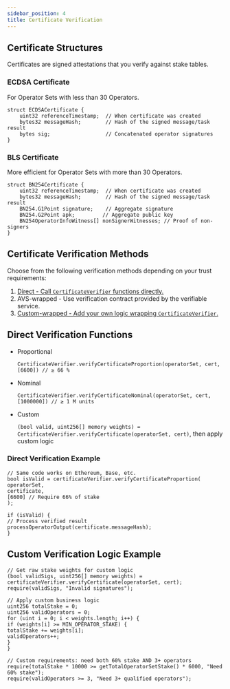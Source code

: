 ```yaml
---
sidebar_position: 4
title: Certificate Verification
---
```


## Certificate Structures

Certificates are signed attestations that you verify against stake tables.

### ECDSA Certificate 

For Operator Sets with less than 30 Operators. 

```
struct ECDSACertificate {
    uint32 referenceTimestamp;  // When certificate was created
    bytes32 messageHash;        // Hash of the signed message/task result
    bytes sig;                  // Concatenated operator signatures
}
```

### BLS Certificate

More efficient for Operator Sets with more than 30 Operators. 

```
struct BN254Certificate {
    uint32 referenceTimestamp;  // When certificate was created
    bytes32 messageHash;        // Hash of the signed message/task result
    BN254.G1Point signature;    // Aggregate signature
    BN254.G2Point apk;         // Aggregate public key
    BN254OperatorInfoWitness[] nonSignerWitnesses; // Proof of non-signers
}
```

## Certificate Verification Methods

Choose from the following verification methods depending on your trust requirements:
1. [Direct - Call `CertificateVerifier` functions directly.](#direct-verification-functions)
2. AVS-wrapped - Use verification contract provided by the verifiable service.
3. [Custom-wrapped - Add your own logic wrapping `CertificateVerifier`.](#custom-verification-logic-example)

## Direct Verification Functions

* Proportional 
    
    `CertificateVerifier.verifyCertificateProportion(operatorSet, cert, [6600]) // ≥ 66 %`
* Nominal
    
    `CertificateVerifier.verifyCertificateNominal(operatorSet, cert, [1000000]) // ≥ 1 M units`
* Custom
    
    `(bool valid, uint256[] memory weights) = CertificateVerifier.verifyCertificate(operatorSet, cert)`, then apply custom logic

### Direct Verification Example

```
// Same code works on Ethereum, Base, etc.
bool isValid = certificateVerifier.verifyCertificateProportion(
operatorSet,
certificate,
[6600] // Require 66% of stake
);

if (isValid) {
// Process verified result
processOperatorOutput(certificate.messageHash);
}
```

## Custom Verification Logic Example

```
// Get raw stake weights for custom logic
(bool validSigs, uint256[] memory weights) = certificateVerifier.verifyCertificate(operatorSet, cert);
require(validSigs, "Invalid signatures");

// Apply custom business logic
uint256 totalStake = 0;
uint256 validOperators = 0;
for (uint i = 0; i < weights.length; i++) {
if (weights[i] >= MIN_OPERATOR_STAKE) {
totalStake += weights[i];
validOperators++;
}
}

// Custom requirements: need both 60% stake AND 3+ operators
require(totalStake * 10000 >= getTotalOperatorSetStake() * 6000, "Need 60% stake");
require(validOperators >= 3, "Need 3+ qualified operators");
```

